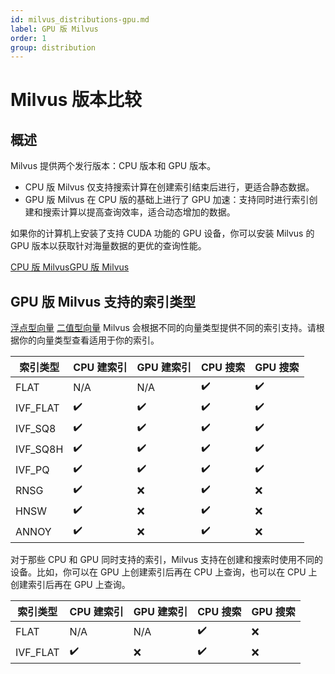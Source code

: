 ```yaml
---
id: milvus_distributions-gpu.md
label: GPU 版 Milvus
order: 1
group: distribution
---
```


# Milvus 版本比较

## 概述

Milvus 提供两个发行版本：CPU 版本和 GPU 版本。

<ul>
<li>CPU 版 Milvus 仅支持搜索计算在创建索引结束后进行，更适合静态数据。</li>
<li>GPU 版 Milvus 在 CPU 版的基础上进行了 GPU 加速：支持同时进行索引创建和搜索计算以提高查询效率，适合动态增加的数据。</li>
</ul>

如果你的计算机上安装了支持 CUDA 功能的 GPU 设备，你可以安装 Milvus 的 GPU 版本以获取针对海量数据的更优的查询性能。

<div class="tab-wrapper"><a href="milvus_distributions-cpu.md" >CPU 版 Milvus</a><a href="milvus_distributions-gpu.md" class='active'>GPU 版 Milvus</a></div> 


## GPU 版 Milvus 支持的索引类型

<div class="filter">
<a href="#floating">浮点型向量</a> <a href="#binary">二值型向量</a>
<div class="alert important">
Milvus 会根据不同的向量类型提供不同的索引支持。请根据你的向量类型查看适用于你的索引。
</div>


</div>

<div class="filter-floating table-wrapper" markdown="block">

| 索引类型  | CPU 建索引        | GPU 建索引      | CPU 搜索            | GPU 搜索         |
| -------- | ----------------- | -------------  | -------------------- | --------------- |
| FLAT     | N/A                | N/A           | ✔️                  | ✔️            |
| IVF_FLAT | ✔️                | ✔️            | ✔️                  | ✔️             |
| IVF_SQ8  | ✔️                | ✔️            | ✔️                  | ✔️             |
| IVF_SQ8H | ✔️                | ✔️            | ✔️                  | ✔️             |
| IVF_PQ   | ✔️                | ✔️            | ✔️                  | ✔️             |
| RNSG     | ✔️                | ❌            | ✔️                  | ❌              |
| HNSW     | ✔️                | ❌            | ✔️                  | ❌              |
| ANNOY    | ✔️                | ❌            | ✔️                  | ❌              |

<div class="alert note">
对于那些 CPU 和 GPU 同时支持的索引，Milvus 支持在创建和搜索时使用不同的设备。比如，你可以在 GPU 上创建索引后再在 CPU 上查询，也可以在 CPU 上创建索引后再在 GPU 上查询。
</div>
</div>


<div class="filter-binary table-wrapper" markdown="block">

| 索引类型  | CPU 建索引        | GPU 建索引      | CPU 搜索            | GPU 搜索        |
| --------- | ---------------- | -------------- | ------------------- | --------------- |
| FLAT       | N/A             | N/A            | ✔️                 | ❌             |
| IVF_FLAT   | ✔️              | ❌            | ✔️                 | ❌             |

</div>
